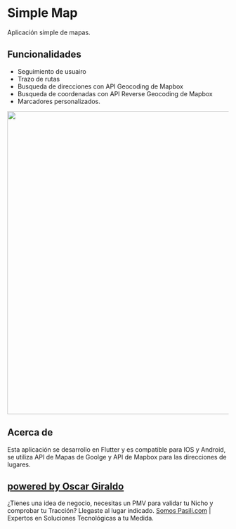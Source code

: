# Simple Map

Aplicación simple de mapas.

## Funcionalidades
- Seguimiento de usuairo
- Trazo de rutas
- Busqueda de direcciones con API Geocoding de Mapbox
- Busqueda de coordenadas con API Reverse Geocoding de Mapbox
- Marcadores personalizados.

<img src="https://firebasestorage.googleapis.com/v0/b/gvoscar-4686d.appspot.com/o/res%2FSimple_Map.gif?alt=media&token=c76882f3-b95c-4e4c-a2b9-26e0aed85cb8" width="540" height="690" />


## Acerca de

Esta aplicación se desarrollo en Flutter y es compatible para IOS y Android, se utiliza API de Mapas de Goolge y API de Mapbox para las direcciones de lugares.

## [powered by Oscar Giraldo](https://www.linkedin.com/in/gvoscar20/)

¿Tienes una idea de negocio, necesitas un PMV para validar tu Nicho y comprobar tu Tracción? Llegaste al lugar indicado. [Somos Pasili.com](https://www.pasili.com/) | Expertos en Soluciones Tecnológicas a tu Medida.

